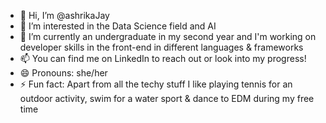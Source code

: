 - 👋 Hi, I’m @ashrikaJay
- 👀 I’m interested in the Data Science field and AI
- 🌱 I’m currently an undergraduate in my second year and I'm working on developer skills in the front-end in different languages & frameworks
- 📫 You can find me on LinkedIn to reach out or look into my progress!
- 😄 Pronouns: she/her
- ⚡ Fun fact: Apart from all the techy stuff I like playing tennis for an outdoor activity, swim for a water sport & dance to EDM during my free time
<!---
ashrikaJay/ashrikaJay is a ✨ special ✨ repository because its `README.md` (this file) appears on your GitHub profile.
You can click the Preview link to take a look at your changes.
--->
